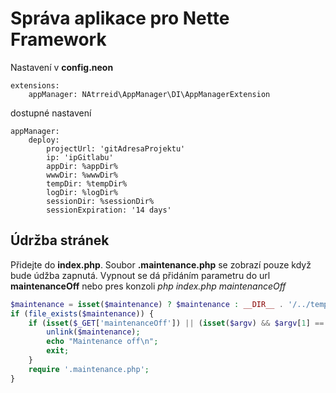 # Správa aplikace pro Nette Framework

Nastavení v **config.neon**
```neon
extensions:
    appManager: NAtrreid\AppManager\DI\AppManagerExtension
```

dostupné nastavení
```neon
appManager:
    deploy:
        projectUrl: 'gitAdresaProjektu'
        ip: 'ipGitlabu'
        appDir: %appDir%
        wwwDir: %wwwDir%
        tempDir: %tempDir%
        logDir: %logDir%
        sessionDir: %sessionDir%
        sessionExpiration: '14 days'
```

## Údržba stránek
Přidejte do **index.php**. Soubor **.maintenance.php** se zobrazí pouze když bude údžba zapnutá. Vypnout se dá přidáním parametru do url **maintenanceOff** nebo pres konzoli *php index.php maintenanceOff*
```php
$maintenance = isset($maintenance) ? $maintenance : __DIR__ . '/../temp/maintenance';
if (file_exists($maintenance)) {
    if (isset($_GET['maintenanceOff']) || (isset($argv) && $argv[1] == 'maintenanceOff')) {
        unlink($maintenance);
        echo "Maintenance off\n";
        exit;
    }
    require '.maintenance.php';
}
```